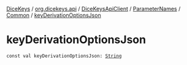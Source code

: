 [DiceKeys](../../../../index.md) / [org.dicekeys.api](../../../index.md) / [DiceKeysApiClient](../../index.md) / [ParameterNames](../index.md) / [Common](index.md) / [keyDerivationOptionsJson](./key-derivation-options-json.md)

# keyDerivationOptionsJson

`const val keyDerivationOptionsJson: `[`String`](https://kotlinlang.org/api/latest/jvm/stdlib/kotlin/-string/index.html)